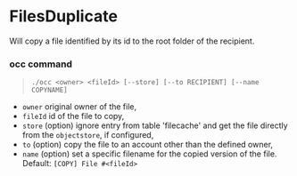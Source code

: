 # FilesDuplicate

Will copy a file identified by its id to the root folder of the recipient.


### occ command

>     ./occ <owner> <fileId> [--store] [--to RECIPIENT] [--name COPYNAME]

- `owner` original owner of the file,
- `fileId` id of the file to copy,
- `store` (option) ignore entry from table 'filecache' and get the file directly from the `objectstore`, if configured,
- `to` (option) copy the file to an account other than the defined owner,
- `name` (option) set a specific filename for the copied version of the file. Default: `[COPY] File #<fileId>`

